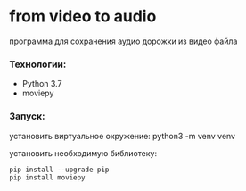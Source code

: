 # from video to audio
программа для сохранения аудио дорожки из видео файла

### Технологии:
- Python 3.7
- moviepy

### Запуск:
установить виртуальное окружение:
python3 -m venv venv

установить необходимую библиотеку:
```
pip install --upgrade pip
pip install moviepy
```
